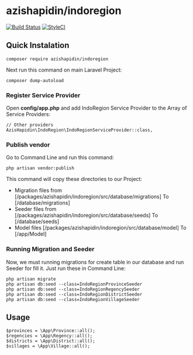 # azishapidin/indoregion
[![Build Status](https://travis-ci.org/azishapidin/indoregion.svg?branch=master)](https://travis-ci.org/azishapidin/indoregion) [![StyleCI](https://styleci.io/repos/90970565/shield?branch=master)](https://styleci.io/repos/90970565)

## Quick Instalation


```
composer require azishapidin/indoregion
```
Next run this command on main Laravel Project:
```
composer dump-autoload
```

### Register Service Provider
Open **config/app.php** and add IndoRegion Service Provider to the Array of Service Providers:
```
// Other providers
AzisHapidin\IndoRegion\IndoRegionServiceProvider::class,
```

### Publish vendor
Go to Command Line and run this command:
```
php artisan vendor:publish
```
This command will copy these directories to our Project:
* Migration files from [/packages/azishapidin/indoregion/src/database/migrations] To [/database/migrations]
* Seeder files from [/packages/azishapidin/indoregion/src/database/seeds] To [/database/seeds]
* Model files [/packages/azishapidin/indoregion/src/database/model] To [/app/Model]

### Running Migration and Seeder
Now, we must running migrations for create table in our database and run Seeder for fill it. Just run these in Command Line:
```
php artisan migrate
php artisan db:seed --class=IndoRegionProvinceSeeder
php artisan db:seed --class=IndoRegionRegencySeeder
php artisan db:seed --class=IndoRegionDistrictSeeder
php artisan db:seed --class=IndoRegionVillageSeeder
```

## Usage
```
$provinces = \App\Province::all();
$regencies = \App\Regency::all();
$districts = \App\District::all();
$villages = \App\Village::all();
```